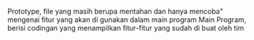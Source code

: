 Prototype, file yang masih berupa mentahan dan hanya mencoba" mengenai fitur yang akan di gunakan dalam main program
Main Program, berisi codingan yang menampilkan fitur-fitur yang sudah di buat oleh tim
